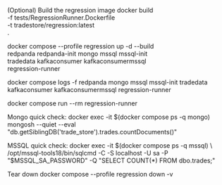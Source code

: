 (Optional) Build the regression image
docker build \
  -f tests/RegressionRunner.Dockerfile \
  -t tradestore/regression:latest \
  .

docker compose --profile regression up -d --build \
  redpanda redpanda-init mongo mssql mssql-init \
  tradedata kafkaconsumer kafkaconsumermssql \
  regression-runner

docker compose logs -f redpanda mongo mssql mssql-init tradedata kafkaconsumer kafkaconsumermssql regression-runner


docker compose run --rm regression-runner


Mongo quick check:
docker exec -it $(docker compose ps -q mongo) \
  mongosh --quiet --eval "db.getSiblingDB('trade_store').trades.countDocuments()"

MSSQL quick check:
docker exec -it $(docker compose ps -q mssql) \
  /opt/mssql-tools18/bin/sqlcmd -C -S localhost -U sa -P "$MSSQL_SA_PASSWORD" -Q "SELECT COUNT(*) FROM dbo.trades;"

Tear down
docker compose --profile regression down -v
